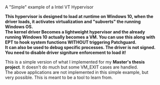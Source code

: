 A "Simple" example of a Intel VT Hypervisor

**This hypervisor is designed to load at runtime on Windows 10, when the driver loads, it activates virtualization and "subverts" the running Windows OS. <br>
The kernel driver Becomes a lightweight hypervisor and the already running Windows 10 actually becomes a VM. You can use this along with EPT to hook system functions WITHOUT triggering Patchguard. <br>
It can also be used to debug specific processes. The driver is not signed. You need to disable driver signiture enforcement to load it!**

This is a simple version of what I implemented for my **Master's thesis project**. It doesn't do much but some VM_EXIT cases are handled. <br>
The above applications are not implemented in this simple example, but very possible. This is meant to be a tool to learn from.
